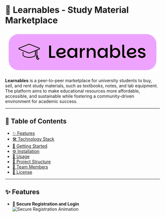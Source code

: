 # 🌟 Learnables - Study Material Marketplace

![Learnables Logo](https://github.com/layanyashoda/learnables/blob/3fe2e7d3fa9f83a90e2d2bdff355a79b7e49e81d/Learnables%20Resources/Learnables%20Mini%20Banner.png)

**Learnables** is a peer-to-peer marketplace for university students to buy, sell, and rent study materials, such as textbooks, notes, and lab equipment. The platform aims to make educational resources more affordable, accessible, and sustainable while fostering a community-driven environment for academic success.

---

## 🌈 Table of Contents
- [✨ Features](#-features)
- [🛠 Technology Stack](#-technology-stack)
- [🚀 Getting Started](#-getting-started)
- [⚙️ Installation](#-installation)
- [📱 Usage](#-usage)
- [📁 Project Structure](#-project-structure)
- [🤝 Team Members](#-team-members)
- [📜 License](#-license)

---

## ✨ Features

- **🔐 Secure Registration and Login**  
  ![Secure Registration Animation](https://i.imgur.com/Hyz7JB3.gif) <!-- Replace with GIF URL -->
